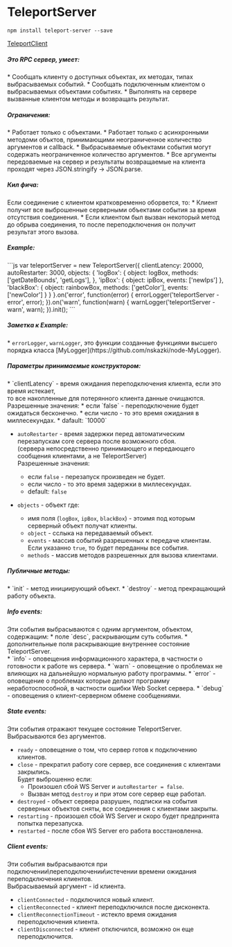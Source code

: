 TeleportServer
=======

```
npm install teleport-server --save
```
[TeleportClient](https://github.com/nskazki/web-TeleportClient)

<h5>Это RPC сервер, умеет:</h5>
 * Сообщать клиенту о доступных объектах, их методах, типах выбрасываемых событий.
 * Сообщать подключенным клиентом о выбрасываемых объектами событиях.
 * Выполнять на сервере вызванные клиентом методы и возвращать результат.

<h5>Ограничения:</h5>
 * Работает только с объектами.
 * Работает только с асинхронными методоми объктов, принимающими неограниченное количество аргументов и callback.
 * Выбрасываемые объектами события могут содержать неограниченное количество аргументов.
 * Все аргументы передоваемые на сервер и результаты возвращаемые на клиента проходят через JSON.stringify -> JSON.parse.

<h5>Кил фича:</h5>
Если соединение с клиентом кратковременно оборвется, то:
 * Клиент получит все выброшенные серверными объектами события за время отсутствия соединения.
 * Если клиентом был вызван некоторый метод до обрыва соединения, то после переподключения он получит результат этого вызова.

<h5>Example:</h5>
```js
var teleportServer = new TeleportServer({
	clientLatency: 20000,
	autoRestarter: 3000,
	objects: {
		'logBox': {
			object: logBox,
			methods: ['getDateBounds', 'getLogs'],
		},
		'ipBox': {
			object: ipBox,
			events: ['newIps']
		},
		'blackBox': {
			object: rainbowBox,
			methods: ['getColor'],
			events: ['newColor']
		}
	}
}.on('error', function(error) {
	errorLogger('teleportServer - error', error);
}).on('warn', function(warn) {
	warnLogger('teleportServer - warn', warn);
}).init();
```
<h5>Заметка к Example:</h5>
 * <code>errorLogger</code>,  <code>warnLogger</code>, это функции созданные функциями высшего порядка класса [MyLogger](https://github.com/nskazki/node-MyLogger).

<h5>Параметры принимаемые конструктором:</h5>
 * `clientLatency` - время ожидания переподключения клиента, если это время истекает,
	<br>то все накопленные для потерянного клиента данные очищаются.
	<br>Разрешенные значения:
 	* если `false` - переподключение будет ожидаться бесконечно.
 	* если число - то это время ожидания в миллесекундах.
 	* dafault: `10000`

 * `autoRestarter` - время задержки перед автоматическим перезапускам core сервера после возможного сбоя.
  	<br>(сервера непосредственно принимающего и передающего сообщения клиентами, а не TeleportServer) 
	<br>Разрешенные значения: 	
	* если `false` - перезапуск произведен не будет.
 	* если число - то это время задержки в миллесекундах.
 	* default: `false`

 * `objects` - объект где:
 	* имя поля (`logBox`, `ipBox`, `blackBox`) - этоимя под которым серверный объект получат клиенты.
 	* `object` - сслыка на передаваемый объект.
 	* `events` - массив событий разрешенных к передаче клиентам. Если указанно `true`, то будет переданны все события.
 	* `methods` - массив методов разрешенных для вызова клиентами. 

<h5>Публичные методы:</h5>
 * `init` - метод инициирующий объект.
 * `destroy` - метод прекращающий работу объекта.

<h5>Info events:</h5>
Эти события выбрасываются с одним аргументом, объектом, cодержащим:
 * поле `desc`, раскрывающим суть события. 
 * дополнительные поля раскрывающие внутреннее состояние TeleportServer.
 <br>
 * `info` - оповещения информационного характера, в частности о готовности к работе ws сервера.
 * `warn` - оповещение о проблемах не влияющих на дальнейшую нормальную работу программы.
 * `error` - оповещение о проблемах которые делают программу неработоспособной, в частности ошибки Web Socket сервера.
 * `debug` - оповещения о клиент-серверном обмене сообщениями.

<h5>State events:</h5>
Эти события отражают текущее состояние TeleportServer.
<br>Выбрасываются без аргументов.

 * `ready` - оповещение о том, что сервер готов к подключению клиентов.
 * `close` - прекратил работу core сервер, все соединения с клиентами закрылись.<br>Будет выброшенно если:
    * Произошел сбой WS Server и `autoRestarter = false`.
    * Вызван метод `destroy` и при этом core сервер еще работал.
 * `destroyed` - объект сервера разрушен, подписки на события серверных объектов сняты, все соединения с клиентами закрыты.
 * `restarting` - произошел сбой WS Server и скоро будет предпринята попытка перезапуска.
 * `restarted` - после сбоя WS Server его работа восстановленна.

<h5>Client events:</h5>
Эти события выбрасываются при подключении\переподключении\истечении времени ожидания переподключения клиентов.<br>
Выбрасываемый аргумент - id клиента.

 * `clientConnected` - подключился новый клиент.
 * `clientReconnected` - клиент переподключился после дисконекта.
 * `clientReconnectionTimeout` - истекло время ожидания переподключения клиента.
 * `clientDisconnected` - клиент отключился, возможно он еще переподключится.

